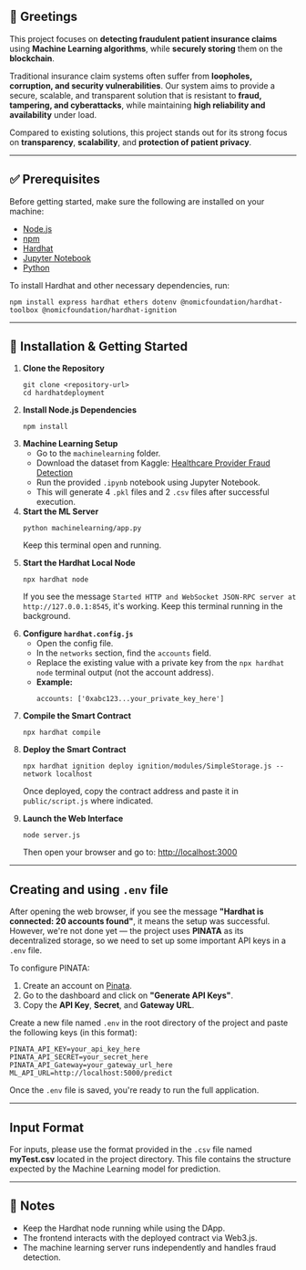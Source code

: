 <h2>👋 Greetings</h2>

<p>This project focuses on <b>detecting fraudulent patient insurance claims</b> using <b>Machine Learning algorithms</b>, while <b>securely storing</b> them on the <b>blockchain</b>.</p>

<p>Traditional insurance claim systems often suffer from <b>loopholes, corruption, and security vulnerabilities</b>. Our system aims to provide a secure, scalable, and transparent solution that is resistant to <b>fraud, tampering, and cyberattacks</b>, while maintaining <b>high reliability and availability</b> under load.</p>

<p>Compared to existing solutions, this project stands out for its strong focus on <b>transparency</b>, <b>scalability</b>, and <b>protection of patient privacy</b>.</p>

<hr>

<h2>✅ Prerequisites</h2>

<p>Before getting started, make sure the following are installed on your machine:</p>
<ul>
  <li><a href="https://nodejs.org/">Node.js</a></li>
  <li><a href="https://www.npmjs.com/">npm</a></li>
  <li><a href="https://hardhat.org/">Hardhat</a></li>
  <li><a href="https://jupyter.org/">Jupyter Notebook</a></li>
  <li><a href="https://www.python.org/">Python</a></li>
</ul>

<p>To install Hardhat and other necessary dependencies, run:</p>
<pre><code>npm install express hardhat ethers dotenv @nomicfoundation/hardhat-toolbox @nomicfoundation/hardhat-ignition</code></pre>

<hr>

<h2>🚀 Installation & Getting Started</h2>

<ol>
  <li><b>Clone the Repository</b><br>
    <pre><code>git clone &lt;repository-url&gt;
cd hardhatdeployment</code></pre>
  </li>

  <li><b>Install Node.js Dependencies</b><br>
    <pre><code>npm install</code></pre>
  </li>

  <li><b>Machine Learning Setup</b>
    <ul>
      <li>Go to the <code>machinelearning</code> folder.</li>
      <li>Download the dataset from Kaggle: 
        <a href="https://www.kaggle.com/datasets/rohitrox/healthcare-provider-fraud-detection-analysis">Healthcare Provider Fraud Detection</a>
      </li>
      <li>Run the provided <code>.ipynb</code> notebook using Jupyter Notebook.</li>
      <li>This will generate 4 <code>.pkl</code> files and 2 <code>.csv</code> files after successful execution.</li>
    </ul>
  </li>

  <li><b>Start the ML Server</b><br>
    <pre><code>python machinelearning/app.py</code></pre>
    <p>Keep this terminal open and running.</p>
  </li>

  <li><b>Start the Hardhat Local Node</b><br>
    <pre><code>npx hardhat node</code></pre>
    <p>If you see the message <code>Started HTTP and WebSocket JSON-RPC server at http://127.0.0.1:8545</code>, it's working. Keep this terminal running in the background.</p>
  </li>

  <li><b>Configure <code>hardhat.config.js</code></b>
    <ul>
      <li>Open the config file.</li>
      <li>In the <code>networks</code> section, find the <code>accounts</code> field.</li>
      <li>Replace the existing value with a private key from the <code>npx hardhat node</code> terminal output (not the account address).</li>
      <li><b>Example:</b>
        <pre><code>accounts: ['0xabc123...your_private_key_here']</code></pre>
      </li>
    </ul>
  </li>

  <li><b>Compile the Smart Contract</b><br>
    <pre><code>npx hardhat compile</code></pre>
  </li>

  <li><b>Deploy the Smart Contract</b><br>
    <pre><code>npx hardhat ignition deploy ignition/modules/SimpleStorage.js --network localhost</code></pre>
    <p>Once deployed, copy the contract address and paste it in <code>public/script.js</code> where indicated.</p>
  </li>

  <li><b>Launch the Web Interface</b><br>
    <pre><code>node server.js</code></pre>
    <p>Then open your browser and go to: <a href="http://localhost:3000">http://localhost:3000</a></p>
  </li>
</ol>
<hr>
<h2>Creating and using <code>.env</code> file</h2>
<p>
After opening the web browser, if you see the message <b>"Hardhat is connected: 20 accounts found"</b>, it means the setup was successful. However, we're not done yet — the project uses <b>PINATA</b> as its decentralized storage, so we need to set up some important API keys in a <code>.env</code> file.
</p>

<p>
To configure PINATA:
<ol>
  <li>Create an account on <a href="https://www.pinata.cloud/" target="_blank">Pinata</a>.</li>
  <li>Go to the dashboard and click on <b>"Generate API Keys"</b>.</li>
  <li>Copy the <b>API Key</b>, <b>Secret</b>, and <b>Gateway URL</b>.</li>
</ol>
</p>

<p>
Create a new file named <code>.env</code> in the root directory of the project and paste the following keys (in this format):
</p>

<pre><code>PINATA_API_KEY=your_api_key_here
PINATA_API_SECRET=your_secret_here
PINATA_API_Gateway=your_gateway_url_here
ML_API_URL=http://localhost:5000/predict</code></pre>

<p>
Once the <code>.env</code> file is saved, you're ready to run the full application.
</p>

<hr>

<h2>Input Format</h2>
<p>
For inputs, please use the format provided in the <code>.csv</code> file named <b>myTest.csv</b> located in the project directory. This file contains the structure expected by the Machine Learning model for prediction.
</p>

<hr>

<h2>📌 Notes</h2>
<ul>
  <li>Keep the Hardhat node running while using the DApp.</li>
  <li>The frontend interacts with the deployed contract via Web3.js.</li>
  <li>The machine learning server runs independently and handles fraud detection.</li>
</ul>
